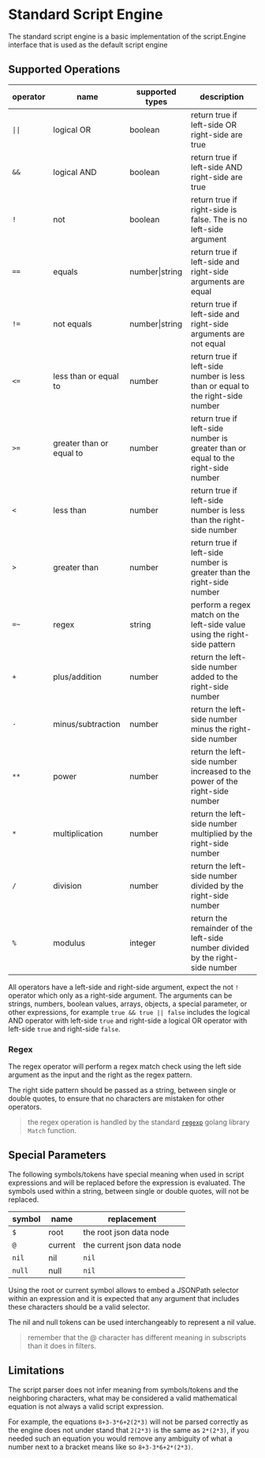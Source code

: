 # Standard Script Engine

The standard script engine is a basic implementation of the script.Engine interface that is used as the default script engine

## Supported Operations

|operator|name|supported types|description|
|-|-|-|-|
|`\|\|`|logical OR|boolean|return true if left-side OR right-side are true|
|`&&`|logical AND|boolean|return true if left-side AND right-side are true|
|`!`|not|boolean|return true if right-side is false. The is no left-side argument|
|`==`|equals|number\|string|return true if left-side and right-side arguments are equal|
|`!=`|not equals|number\|string|return true if left-side and right-side arguments are not equal|
|`<=`|less than or equal to|number|return true if left-side number is less than or equal to the right-side number|
|`>=`|greater than or equal to|number|return true if left-side number is greater than or equal to the right-side number|
|`<`|less than|number|return true if left-side number is less than the right-side number|
|`>`|greater than|number|return true if left-side number is greater than the right-side number|
|`=~`|regex|string|perform a regex match on the left-side value using the right-side pattern|
|`+`|plus/addition|number|return the left-side number added to the right-side number|
|`-`|minus/subtraction|number|return the left-side number minus the right-side number|
|`**`|power|number|return the left-side number increased to the power of the right-side number|
|`*`|multiplication|number|return the left-side number multiplied by the right-side number|
|`/`|division|number|return the left-side number divided by the right-side number|
|`%`|modulus|integer|return the remainder of the left-side number divided by the right-side number|

All operators have a left-side and right-side argument, expect the not `!` operator which only as a right-side argument. The arguments can be strings, numbers, boolean values, arrays, objects, a special parameter, or other expressions, for example `true && true || false` includes the logical AND operator with left-side `true` and right-side a logical OR operator with left-side `true` and right-side `false`.

### Regex

The regex operator will perform a regex match check using the left side argument as the input and the right as the regex pattern.

The right side pattern should be passed as a string, between single or double quotes, to ensure that no characters are mistaken for other operators.

> the regex operation is handled by the standard [`regexp`](https://pkg.go.dev/regexp) golang library `Match` function.

## Special Parameters

The following symbols/tokens have special meaning when used in script expressions and will be replaced before the expression is evaluated. The symbols used within a string, between single or double quotes, will not be replaced.

|symbol|name|replacement|
|-|-|-|
|`$`|root|the root json data node|
|`@`|current|the current json data node|
|`nil`|nil|`nil`|
|`null`|null|`nil`|

Using the root or current symbol allows to embed a JSONPath selector within an expression and it is expected that any argument that includes these characters should be a valid selector.

The nil and null tokens can be used interchangeably to represent a nil value.

> remember that the @ character has different meaning in subscripts than it does in filters.

## Limitations

The script parser does not infer meaning from symbols/tokens and the neighboring characters, what may be considered a valid mathematical equation is not always a valid script expression.

For example, the equations `8+3-3*6+2(2*3)` will not be parsed correctly as the engine does not under stand that `2(2*3)` is the same as `2*(2*3)`, if you needed such an equation you would remove any ambiguity of what a number next to a bracket means like so `8+3-3*6+2*(2*3)`.
